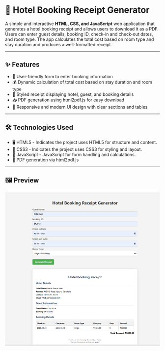 # 🏨 Hotel Booking Receipt Generator

A simple and interactive **HTML, CSS, and JavaScript** web application that generates a hotel booking receipt and allows users to download it as a PDF. Users can enter guest details, booking ID, check-in and check-out dates, and room type. The app calculates the total cost based on room type and stay duration and produces a well-formatted receipt.

---

## ✨ Features

- 📝 User-friendly form to enter booking information  
- 💰 Dynamic calculation of total cost based on stay duration and room type  
- 📄 Styled receipt displaying hotel, guest, and booking details  
- 📥 PDF generation using html2pdf.js for easy download  
- 📱 Responsive and modern UI design with clear sections and tables  

---
## 🛠️ Technologies Used

- 🖥️ HTML5 - Indicates the project uses HTML5 for structure and content. 
- 🎨 CSS3 - Indicates the project uses CSS3 for styling and layout.
- 📜 JavaScript - JavaScript for form handling and calculations.
- 📄 PDF generation via html2pdf.js

---


## 🖼️ Preview

![output image](https://github.com/Krithikulal13/Hotel-Booking-Receipt-Generator/blob/main/output%20image.png)



